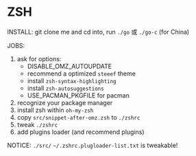 # ZSH

INSTALL: git clone me and cd into, run `./go` 或 `./go-c` (for China)

JOBS:

1. ask for options:
   - DISABLE_OMZ_AUTOUPDATE
   - recommend a optimized `steeef` theme
   - install `zsh-syntax-highlighting`
   - install `zsh-autosuggestions`
   - USE_PACMAN_PKGFILE for pacman
2. recognize your package manager
3. install zsh within `oh-my-zsh`
4. copy `src/snippet-after-omz.zsh` to `./zshrc`
5. tweak `./zshrc`
6. add plugins loader (and recommend plugins)

NOTICE: `./src/` `~/.zshrc.plugloader-list.txt` is tweakable!
